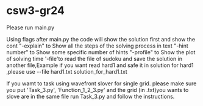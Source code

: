 # csw3-gr24

Please run main.py

Using flags after main.py the code will show the solution first and show the cont
   "-explain" to Show all the steps of the solving process in text
   "-hint number" to Show some specific number of hints
   "-profile" to Show the plot of solving time
   '-file'to read the file of sudoku  and save the solution in another file,Example if you want read hard1 and safe it in solution for hard1 ,please use --file hard1.txt solution_for_hard1.txt

  
  
If you wamt to task using wavefront slover for single grid.
   please make sure you put 'Task_3.py', 'Function_1_2_3.py' and the grid (in .txt)you wants to slove are in the same file
   run Task_3.py and follow the instructions.
